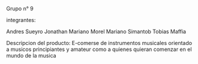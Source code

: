 Grupo n° 9

integrantes:

Andres Sueyro
Jonathan Mariano Morel
Mariano Simantob 
Tobias Maffia 

Descripcion del producto:
E-comerse de instrumentos musicales orientado a musicos principiantes y amateur como a quienes quieran comenzar en el mundo de la musica


